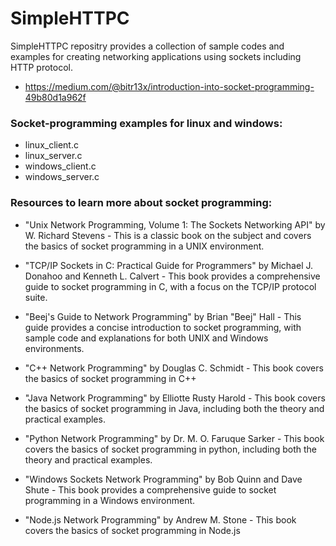# SimpleHTTPC
SimpleHTTPC repositry provides a collection of sample codes and examples for creating networking applications using sockets including HTTP protocol.
- https://medium.com/@bitr13x/introduction-into-socket-programming-49b80d1a962f

### Socket-programming examples for linux and windows:
- linux_client.c
- linux_server.c
- windows_client.c
- windows_server.c

### Resources to learn more about socket programming:

- "Unix Network Programming, Volume 1: The Sockets Networking API" by W. Richard Stevens - This is a classic book on the subject and covers the basics of socket programming in a UNIX environment.

- "TCP/IP Sockets in C: Practical Guide for Programmers" by Michael J. Donahoo and Kenneth L. Calvert - This book provides a comprehensive guide to socket programming in C, with a focus on the TCP/IP protocol suite.

- "Beej's Guide to Network Programming" by Brian "Beej" Hall - This guide provides a concise introduction to socket programming, with sample code and explanations for both UNIX and Windows environments.

- "C++ Network Programming" by Douglas C. Schmidt - This book covers the basics of socket programming in C++

- "Java Network Programming" by Elliotte Rusty Harold - This book covers the basics of socket programming in Java, including both the theory and practical examples.

- "Python Network Programming" by Dr. M. O. Faruque Sarker - This book covers the basics of socket programming in python, including both the theory and practical examples.

- "Windows Sockets Network Programming" by Bob Quinn and Dave Shute - This book provides a comprehensive guide to socket programming in a Windows environment.

- "Node.js Network Programming" by Andrew M. Stone - This book covers the basics of socket programming in Node.js


